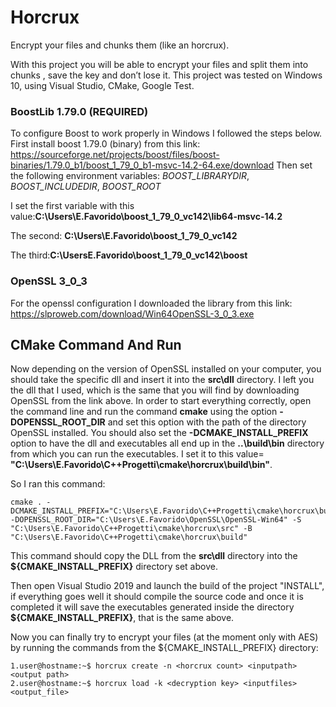 # Horcrux
Encrypt your files and chunks them (like an horcrux).

With this project you will be able to encrypt your files and split them into chunks , save the key and don’t lose it.
This project was tested on Windows 10, using Visual Studio, CMake, Google Test.

### BoostLib 1.79.0 (REQUIRED)
To configure Boost to work properly in Windows I followed the steps below.
First install boost 1.79.0 (binary) from this link:
https://sourceforge.net/projects/boost/files/boost-binaries/1.79.0_b1/boost_1_79_0_b1-msvc-14.2-64.exe/download
Then set the following environment variables:
*BOOST_LIBRARYDIR*,
*BOOST_INCLUDEDIR*,
*BOOST_ROOT*

I set the first variable with this value:**C:\Users\E.Favorido\boost_1_79_0_vc142\lib64-msvc-14.2**

The second: **C:\Users\E.Favorido\boost_1_79_0_vc142**

The third:**C:\UsersE.Favorido\boost_1_79_0_vc142\boost**

### OpenSSL 3_0_3
For the openssl configuration I downloaded the library from this link:
https://slproweb.com/download/Win64OpenSSL-3_0_3.exe

## CMake Command And Run
Now depending on the version of OpenSSL installed on your computer, you should take the specific dll and insert it into the **src\dll** directory.
I left you the dll that I used, which is the same that you will find by downloading OpenSSL from the link above.
In order to start everything correctly, open the command line and run the command **cmake** using the option **-DOPENSSL_ROOT_DIR** and set this option with the path of the directory OpenSSL installed.
You should also set the **-DCMAKE_INSTALL_PREFIX** option to have the dll and executables all end up in the **..\build\bin** directory from which you can run the executables. 
I set it to this value= **"C:\Users\E.Favorido\C++Progetti\cmake\horcrux\build\bin"**.

So I ran this command:

```
cmake . -DCMAKE_INSTALL_PREFIX="C:\Users\E.Favorido\C++Progetti\cmake\horcrux\build\bin"  -DOPENSSL_ROOT_DIR="C:\Users\E.Favorido\OpenSSL\OpenSSL-Win64" -S "C:\Users\E.Favorido\C++Progetti\cmake\horcrux\src" -B "C:\Users\E.Favorido\C++Progetti\cmake\horcrux\build"

```

This command should copy the DLL from the **src\dll** directory into the **${CMAKE_INSTALL_PREFIX}** directory set above.

Then open Visual Studio 2019 and launch the build of the project "INSTALL", if everything goes well it should compile the source code and once it is completed it will save the executables generated inside the directory **${CMAKE_INSTALL_PREFIX}**, that is the same above.

Now you can finally try to encrypt your files (at the moment only with AES) by running the commands from the ${CMAKE_INSTALL_PREFIX} directory:
```
1.user@hostname:~$ horcrux create -n <horcrux count> <inputpath> <output path>
2.user@hostname:~$ horcrux load -k <decryption key> <inputfiles> <output_file>
```



